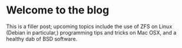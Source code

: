 # Welcome to the blog
This is a filler post; upcoming topics include the use of ZFS on Linux (Debian in particular,) programming tips and tricks on Mac OSX, and a healthy dab of BSD software.

